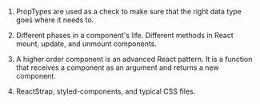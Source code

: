 1. PropTypes are used as a check to make sure that the right data type goes where it needs to.

2. Different phases in a component's life. Different methods in React mount, update, and unmount components.

3. A higher order component is an advanced React pattern. It is a function that receives a component as an argument and returns a new component.

4. ReactStrap, styled-components, and typical CSS files.